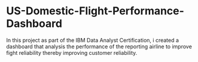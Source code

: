 # US-Domestic-Flight-Performance-Dashboard
In this project as part of the IBM Data Analyst Certification, i created a dashboard that analysis the performance of the reporting airline to improve fight reliability thereby improving customer reliability.
